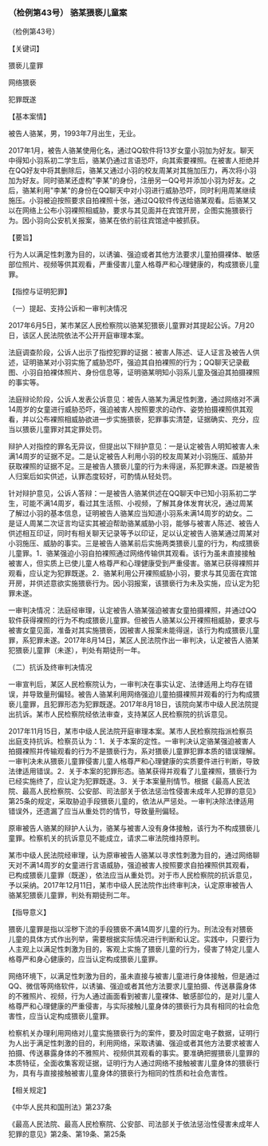 ### （检例第43号） 骆某猥亵儿童案

（检例第43号）

【关键词】

猥亵儿童罪

网络猥亵

犯罪既遂

【基本案情】

被告人骆某，男，1993年7月出生，无业。

2017年1月，被告人骆某使用化名，通过QQ软件将13岁女童小羽加为好友。聊天中得知小羽系初二学生后，骆某仍通过言语恐吓，向其索要裸照。在被害人拒绝并在QQ好友中将其删除后，骆某又通过小羽的校友周某对其施加压力，再次将小羽加为好友。同时骆某还虚构"李某"的身份，注册另一QQ号并添加小羽为好友。之后，骆某利用"李某"的身份在QQ聊天中对小羽进行威胁恐吓，同时利用周某继续施压。小羽被迫按照要求自拍裸照十张，通过QQ软件传送给骆某观看。后骆某又以在网络上公布小羽裸照相威胁，要求与其见面并在宾馆开房，企图实施猥亵行为。因小羽向公安机关报案，骆某在依约前往宾馆途中被抓获。

【要旨】

行为人以满足性刺激为目的，以诱骗、强迫或者其他方法要求儿童拍摄裸体、敏感部位照片、视频等供其观看，严重侵害儿童人格尊严和心理健康的，构成猥亵儿童罪。

【指控与证明犯罪】

（一）提起、支持公诉和一审判决情况

2017年6月5日，某市某区人民检察院以骆某犯猥亵儿童罪对其提起公诉。7月20日，该区人民法院依法不公开开庭审理本案。

法庭调查阶段，公诉人出示了指控犯罪的证据：被害人陈述、证人证言及被告人供述，证明骆某对小羽实施了威胁恐吓，强迫其自拍裸照的行为；QQ聊天记录截图、小羽自拍裸体照片、身份信息等，证明骆某明知小羽系儿童及强迫其拍摄裸照的事实等。

法庭辩论阶段，公诉人发表公诉意见：被告人骆某为满足性刺激，通过网络对不满14周岁的女童进行威胁恐吓，强迫被害人按照要求的动作、姿势拍摄裸照供其观看，并以公布裸照相威胁欲进一步实施猥亵，犯罪事实清楚，证据确实、充分，应当以猥亵儿童罪对其定罪处罚。

辩护人对指控的罪名无异议，但提出以下辩护意见：一是认定被告人明知被害人未满14周岁的证据不足。二是认定被告人利用小羽的校友周某对小羽施压、威胁并获取裸照的证据不足。三是被告人猥亵儿童的行为未得逞，系犯罪未遂。四是被告人归案后如实供述，认罪态度较好，可酌情从轻处罚。

针对辩护意见，公诉人答辩：一是被告人骆某供述在QQ聊天中已知小羽系初二学生，可能不满14周岁，看过其生活照、小视频，了解其身体发育状况，通过周某了解过小羽的基本信息，证明被告人骆某应当知道小羽系未满14周岁的幼女。二是证人周某二次证言均证实其被迫帮助骆某威胁小羽，能够与被害人陈述、被告人供述相互印证，同时有相关聊天记录等予以印证，足以认定被告人骆某通过周某对小羽施压、威胁的事实。三是被告人骆某前后实施两类猥亵儿童的行为，构成猥亵儿童罪。1．骆某强迫小羽自拍裸照通过网络传输供其观看。该行为虽未直接接触被害人，但实质上已使儿童人格尊严和心理健康受到严重侵害。骆某已获得裸照并观看，应认定为犯罪既遂。2．骆某利用公开裸照威胁小羽，要求与其见面在宾馆开房，并供述意欲实施猥亵行为。因小羽报案，该猥亵行为未及实施，应认定为犯罪未遂。

一审判决情况：法庭经审理，认定被告人骆某强迫被害女童拍摄裸照，并通过QQ软件获得裸照的行为不构成猥亵儿童罪。但被告人骆某以公开裸照相威胁，要求与被害女童见面，准备对其实施猥亵，因被害人报案未能得逞，该行为构成猥亵儿童罪，系犯罪未遂。2017年8月14日，某区人民法院作出一审判决，认定被告人骆某犯猥亵儿童罪（未遂），判处有期徒刑一年。

（二）抗诉及终审判决情况

一审宣判后，某区人民检察院认为，一审判决在事实认定、法律适用上均存在错误，并导致量刑偏轻。被告人骆某利用网络强迫儿童拍摄裸照并观看的行为构成猥亵儿童罪，且犯罪形态为犯罪既遂。2017年8月18日，该院向某市中级人民法院提出抗诉。某市人民检察院经依法审查，支持某区人民检察院的抗诉意见。

2017年11月15日，某市中级人民法院开庭审理本案。某市人民检察院指派检察员出庭支持抗诉。检察员认为：1．关于本案的定性。一审判决认定骆某强迫被害人拍摄裸照并传输观看的行为不是猥亵行为，系对猥亵儿童罪犯罪本质的错误理解。一审判决未从猥亵儿童罪侵害儿童人格尊严和心理健康的实质要件进行判断，导致法律适用错误。2．关于本案的犯罪形态。骆某获得并观看了儿童裸照，猥亵行为已经实施终了，应认定为犯罪既遂。3．关于本案量刑情节。根据《最高人民法院、最高人民检察院、公安部、司法部关于依法惩治性侵害未成年人犯罪的意见》第25条的规定，采取胁迫手段猥亵儿童的，依法从严惩处。一审判决除法律适用错误外，还遗漏了应当从重处罚的情节，导致量刑偏轻。

原审被告人骆某的辩护人认为，骆某与被害人没有身体接触，该行为不构成猥亵儿童罪。检察机关的抗诉意见不能成立，请求二审法院维持原判。

某市中级人民法院经审理，认为原审被告人骆某以寻求性刺激为目的，通过网络聊天对不满14周岁的女童进行言语威胁，强迫被害人按照要求自拍裸照供其观看，已构成猥亵儿童罪（既遂），依法应当从重处罚。对于市人民检察院的抗诉意见，予以采纳。2017年12月11日，某市中级人民法院作出终审判决，认定原审被告人骆某犯猥亵儿童罪，判处有期徒刑二年。

【指导意义】

猥亵儿童罪是指以淫秽下流的手段猥亵不满14周岁儿童的行为。刑法没有对猥亵儿童的具体方式作出列举，需要根据实际情况进行判断和认定。实践中，只要行为人主观上以满足性刺激为目的，客观上实施了猥亵儿童的行为，侵害了特定儿童人格尊严和身心健康的，应当认定构成猥亵儿童罪。

网络环境下，以满足性刺激为目的，虽未直接与被害儿童进行身体接触，但是通过QQ、微信等网络软件，以诱骗、强迫或者其他方法要求儿童拍摄、传送暴露身体的不雅照片、视频，行为人通过画面看到被害儿童裸体、敏感部位的，是对儿童人格尊严和心理健康的严重侵害，与实际接触儿童身体的猥亵行为具有相同的社会危害性，应当认定构成猥亵儿童罪。

检察机关办理利用网络对儿童实施猥亵行为的案件，要及时固定电子数据，证明行为人出于满足性刺激的目的，利用网络，采取诱骗、强迫或者其他方法要求被害人拍摄、传送暴露身体的不雅照片、视频供其观看的事实。要准确把握猥亵儿童罪的本质特征，全面收集客观证据，证明行为人通过网络不接触被害儿童身体的猥亵行为，具有与直接接触被害儿童身体的猥亵行为相同的性质和社会危害性。

【相关规定】

《中华人民共和国刑法》第237条

《最高人民法院、最高人民检察院、公安部、司法部关于依法惩治性侵害未成年人犯罪的意见》第2条、第19条、第25条
